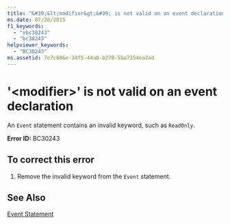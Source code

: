 ```yaml
---
title: "&#39;&lt;modifier&gt;&#39; is not valid on an event declaration"
ms.date: 07/20/2015
f1_keywords: 
  - "vbc30243"
  - "bc30243"
helpviewer_keywords: 
  - "BC30243"
ms.assetid: 7e7c886e-34f5-44a0-b278-5ba7354ea2ad
---
```

# &#39;&lt;modifier&gt;&#39; is not valid on an event declaration
An `Event` statement contains an invalid keyword, such as `ReadOnly`.  
  
 **Error ID:** BC30243  
  
## To correct this error  
  
1.  Remove the invalid keyword from the `Event` statement.  
  
## See Also  
 [Event Statement](../../visual-basic/language-reference/statements/event-statement.md)

